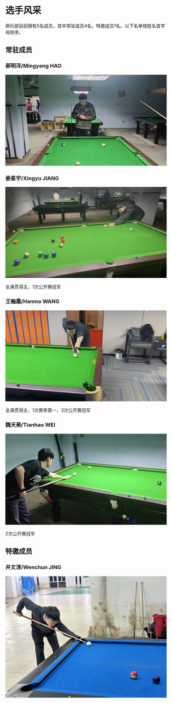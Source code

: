 # 选手风采

俱乐部目前拥有5名成员，其中常驻成员4名，特邀成员1名。以下名单按姓名首字母排序。

## 常驻成员

### 郝明洋/Mingyang HAO

![](./img/haomingyang.jpg)

### 姜星宇/Xingyu JIANG

![](./img/jiangxingyu.jpg)

全满贯得主，1次公开赛冠军

### 王翰墨/Hanmo WANG

![](./img/wanghanmo.jpg)

全满贯得主，1次赛季第一，3次公开赛冠军

### 魏天昊/Tianhao WEI

![](./img/weitianhao.jpg)

2次公开赛冠军

## 特邀成员

### 井文淳/Wenchun JING

![](./img/jingwenchun.jpg)
